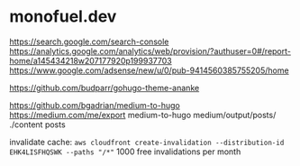 # monofuel.dev

https://search.google.com/search-console
https://analytics.google.com/analytics/web/provision/?authuser=0#/report-home/a145434218w207177920p199937703
https://www.google.com/adsense/new/u/0/pub-9414560385755205/home

https://github.com/budparr/gohugo-theme-ananke

https://github.com/bgadrian/medium-to-hugo
https://medium.com/me/export
medium-to-hugo medium/output/posts/ ./content posts

invalidate cache: `aws cloudfront create-invalidation --distribution-id EHK4LISFHQSWK --paths "/*"`
1000 free invalidations per month
